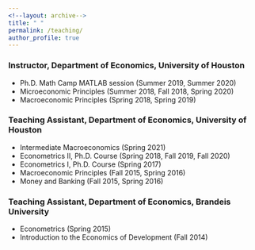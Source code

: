 ```yaml
---
<!--layout: archive-->
title: " "
permalink: /teaching/
author_profile: true
---
```


### Instructor, Department of Economics, University of Houston

* Ph.D. Math Camp MATLAB session (Summer 2019, Summer 2020)
* Microeconomic Principles (Summer 2018, Fall 2018, Spring 2020)
* Macroeconomic Principles (Spring 2018, Spring 2019)

### Teaching Assistant, Department of Economics, University of Houston

* Intermediate Macroeconomics (Spring 2021)
* Econometrics II, Ph.D. Course (Spring 2018, Fall 2019, Fall 2020)
* Econometrics I, Ph.D. Course (Spring 2017)
* Macroeconomic Principles (Fall 2015, Spring 2016)
* Money and Banking (Fall 2015, Spring 2016)

### Teaching Assistant, Department of Economics, Brandeis University

* Econometrics (Spring 2015)
* Introduction to the Economics of Development (Fall 2014)